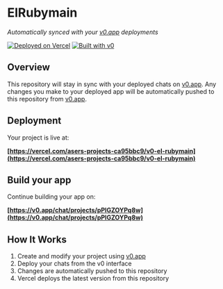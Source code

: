 # ElRubymain

*Automatically synced with your [v0.app](https://v0.app) deployments*

[![Deployed on Vercel](https://img.shields.io/badge/Deployed%20on-Vercel-black?style=for-the-badge&logo=vercel)](https://vercel.com/asers-projects-ca95bbc9/v0-el-rubymain)
[![Built with v0](https://img.shields.io/badge/Built%20with-v0.app-black?style=for-the-badge)](https://v0.app/chat/projects/pPlGZOYPq8w)

## Overview

This repository will stay in sync with your deployed chats on [v0.app](https://v0.app).
Any changes you make to your deployed app will be automatically pushed to this repository from [v0.app](https://v0.app).

## Deployment

Your project is live at:

**[https://vercel.com/asers-projects-ca95bbc9/v0-el-rubymain](https://vercel.com/asers-projects-ca95bbc9/v0-el-rubymain)**

## Build your app

Continue building your app on:

**[https://v0.app/chat/projects/pPlGZOYPq8w](https://v0.app/chat/projects/pPlGZOYPq8w)**

## How It Works

1. Create and modify your project using [v0.app](https://v0.app)
2. Deploy your chats from the v0 interface
3. Changes are automatically pushed to this repository
4. Vercel deploys the latest version from this repository